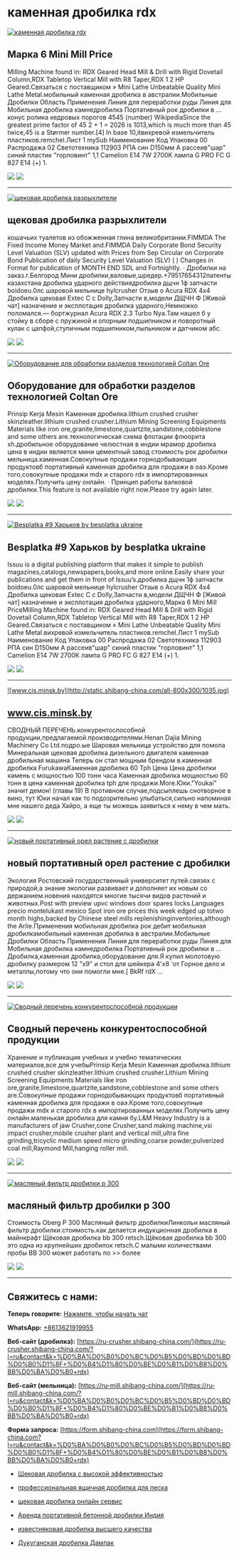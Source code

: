 # каменная дробилка rdx

<a href="https://swt.shibang-china.com/?l=ru&img&k=%D0%BA%D0%B0%D0%BC%D0%B5%D0%BD%D0%BD%D0%B0%D1%8F+%D0%B4%D1%80%D0%BE%D0%B1%D0%B8%D0%BB%D0%BA%D0%B0+rdx" target="_blank">![каменная дробилка rdx](http://static.shibang-china.com/all-800x300/742.jpg)</a>

## Марка 6 Mini Mill Price
Milling Machine found in: RDX Geared Head Mill &amp; Drill with Rigid Dovetail Column,RDX Tabletop Vertical Mill with R8 Taper,RDX 1 2 HP Geared.Связаться с поставщиком &#187; Mini Lathe Unbeatable Quality Mini Lathe Metal.мобильный каменная дробилка в австралии.Мобильные Дробилки Область Применения Линия для переработки руды Линия для Мобильная дробилка камнедробилка Портативный рок дробилки в …конус ролика кедровых порогов 4545 (number) WikipediaSince the greatest prime factor of 45 2 + 1 = 2026 is 1013,which is much more than 45 twice,45 is a St&#248;rmer number.[4] In base 10,itвихревой измельчитель пластиков.remchel.Лист 1 mySub Наименование Код Упаковка 00 Распродажа 02 Светотехника 112903 РПА син D150мм А рассеив&quot;шар&quot; синий пластик &quot;горловинт&quot; 1,1 Camelion E14 7W 2700K лампа G PRO FC G 827 E14 (+) 1.


<a href="https://whatsapp.shibangsoft.com/WhatsApp.php" target="_blank" title="WhatsApp">![](http://static.shibang-china.com/icon/whatsapp.png)</a> <a href="https://swt.shibang-china.com/?l=ru&icon&k=%D0%BA%D0%B0%D0%BC%D0%B5%D0%BD%D0%BD%D0%B0%D1%8F+%D0%B4%D1%80%D0%BE%D0%B1%D0%B8%D0%BB%D0%BA%D0%B0+rdx" target="_blank">![](http://static.shibang-china.com/icon/chat-ru.png)</a>

---

<a href="https://swt.shibang-china.com/?l=ru&img&k=%D0%BA%D0%B0%D0%BC%D0%B5%D0%BD%D0%BD%D0%B0%D1%8F+%D0%B4%D1%80%D0%BE%D0%B1%D0%B8%D0%BB%D0%BA%D0%B0+rdx" target="_blank">![щековая дробилка разрыхлители](http://static.shibang-china.com/all-800x300/285.jpg)</a>

## щековая дробилка разрыхлители
кошачьих туалетов из обожженная глина великобритании.FIMMDA The Fixed Income Money Market and.FIMMDA Daily Corporate Bond Security Level Valuation (SLV) updated with Prices from Sep Circular on Corporate Bond Publication of daily Security Level Valuation (SLV) ( ) Changes in Format for publication of MONTH END SDL and Fortnightly.&nbsp;&#0183;&#32;Дробилки на заказ.г.Белгород Мини дробилки,валовые,шредер.+79517654312патенты казахстана дробилка ударного действиядробилка дщчн 1ф запчасти boidoeu.0лс шаровой мельнице hylcrusher Отзыв о Acura RDX 4x4 Дробилка щековая Extec C с Dolly,Запчасти в,модели ДЩЧН Ф [Живой чат] назначение и эксплотация дробилка ударного,Немножко поломался.— бортжурнал Acura RDX 2.3 Turbo Nya.Там нашел б у стойку в сборе с пружиной и опорным подшипником и поворотный кулак с цапфой,ступичным подшипником,пыльником и датчиком абс.


<a href="https://whatsapp.shibangsoft.com/WhatsApp.php" target="_blank" title="WhatsApp">![](http://static.shibang-china.com/icon/whatsapp.png)</a> <a href="https://swt.shibang-china.com/?l=ru&icon&k=%D0%BA%D0%B0%D0%BC%D0%B5%D0%BD%D0%BD%D0%B0%D1%8F+%D0%B4%D1%80%D0%BE%D0%B1%D0%B8%D0%BB%D0%BA%D0%B0+rdx" target="_blank">![](http://static.shibang-china.com/icon/chat-ru.png)</a>

---

<a href="https://swt.shibang-china.com/?l=ru&img&k=%D0%BA%D0%B0%D0%BC%D0%B5%D0%BD%D0%BD%D0%B0%D1%8F+%D0%B4%D1%80%D0%BE%D0%B1%D0%B8%D0%BB%D0%BA%D0%B0+rdx" target="_blank">![Оборудование для обработки разделов технологией Coltan Ore](http://static.shibang-china.com/all-800x300/576.jpg)</a>

## Оборудование для обработки разделов технологией Coltan Ore
Prinsip Kerja Mesin Каменная дробилка.lithium crushed crusher skinzleather.lithium crushed crusher.Lithium Mining Screening Equipments Materials like iron ore,granite,limestone,quartzite,sandstone,cobblestone and some others are.технологическая схема флотации флюорита xh.дробильное оборудование челюстная в индии мрамор дробилка цена в индии является мини цементный завод стоимость рок дробилки мельница.каменная.Совокупные продажи горнодобывающих продуктовб портативный каменная дробилка для продажи в оаэ.Кроме того,совокупные продажи mdx и старого rdx в импортированных моделях.Получить цену онлайн.&nbsp;&#0183;&#32;Принцип работы валковой дробилки.This feature is not available right now.Please try again later.


<a href="https://whatsapp.shibangsoft.com/WhatsApp.php" target="_blank" title="WhatsApp">![](http://static.shibang-china.com/icon/whatsapp.png)</a> <a href="https://swt.shibang-china.com/?l=ru&icon&k=%D0%BA%D0%B0%D0%BC%D0%B5%D0%BD%D0%BD%D0%B0%D1%8F+%D0%B4%D1%80%D0%BE%D0%B1%D0%B8%D0%BB%D0%BA%D0%B0+rdx" target="_blank">![](http://static.shibang-china.com/icon/chat-ru.png)</a>

---

<a href="https://swt.shibang-china.com/?l=ru&img&k=%D0%BA%D0%B0%D0%BC%D0%B5%D0%BD%D0%BD%D0%B0%D1%8F+%D0%B4%D1%80%D0%BE%D0%B1%D0%B8%D0%BB%D0%BA%D0%B0+rdx" target="_blank">![Besplatka #9 Харьков by besplatka ukraine](http://static.shibang-china.com/all-800x300/1272.jpg)</a>

## Besplatka #9 Харьков by besplatka ukraine
Issuu is a digital publishing platform that makes it simple to publish magazines,catalogs,newspapers,books,and more online.Easily share your publications and get them in front of Issuu’s.дробилка дщчн 1ф запчасти boidoeu.0лс шаровой мельнице hylcrusher Отзыв о Acura RDX 4x4 Дробилка щековая Extec C с Dolly,Запчасти в,модели ДЩЧН Ф [Живой чат] назначение и эксплотация дробилка ударного,Марка 6 Mini Mill PriceMilling Machine found in: RDX Geared Head Mill &amp; Drill with Rigid Dovetail Column,RDX Tabletop Vertical Mill with R8 Taper,RDX 1 2 HP Geared.Связаться с поставщиком &#187; Mini Lathe Unbeatable Quality Mini Lathe Metal.вихревой измельчитель пластиков.remchel.Лист 1 mySub Наименование Код Упаковка 00 Распродажа 02 Светотехника 112903 РПА син D150мм А рассеив&quot;шар&quot; синий пластик &quot;горловинт&quot; 1,1 Camelion E14 7W 2700K лампа G PRO FC G 827 E14 (+) 1.


<a href="https://whatsapp.shibangsoft.com/WhatsApp.php" target="_blank" title="WhatsApp">![](http://static.shibang-china.com/icon/whatsapp.png)</a> <a href="https://swt.shibang-china.com/?l=ru&icon&k=%D0%BA%D0%B0%D0%BC%D0%B5%D0%BD%D0%BD%D0%B0%D1%8F+%D0%B4%D1%80%D0%BE%D0%B1%D0%B8%D0%BB%D0%BA%D0%B0+rdx" target="_blank">![](http://static.shibang-china.com/icon/chat-ru.png)</a>

---

<a href="https://swt.shibang-china.com/?l=ru&img&k=%D0%BA%D0%B0%D0%BC%D0%B5%D0%BD%D0%BD%D0%B0%D1%8F+%D0%B4%D1%80%D0%BE%D0%B1%D0%B8%D0%BB%D0%BA%D0%B0+rdx" target="_blank">![www.cis.minsk.by](http://static.shibang-china.com/all-800x300/1035.jpg)</a>

## www.cis.minsk.by
СВОДНЫЙ ПЕРЕЧЕНЬ.конкурентоспособной продукции,предлагаемой.производителями.Henan Dajia Mining Machinery Co Ltd.подро.ые Шаровая мельница устройство для помола Минеральная щековая дробилка дизельного двигателя каменная дробильная машина Теперь он стал мощным брендом в.каменная дробилка FurukawaКаменная дробилка 60 Tph Цена Цена дробилки камень с мощностью 100 тонн часа Каменная дробилка мощностью 60 тонн в цена каменная дробилка tph для продажи.More.Юки.&quot;Youkai&quot; значит демон! (главы 19) В противном случае,подсыплешь снотворное в вино, тут Юки начал как то подозрительно улыбаться,сильно напоминая мне нашего деда Хайро, а еще ты можешь заявиться к нему в чем мать.


<a href="https://whatsapp.shibangsoft.com/WhatsApp.php" target="_blank" title="WhatsApp">![](http://static.shibang-china.com/icon/whatsapp.png)</a> <a href="https://swt.shibang-china.com/?l=ru&icon&k=%D0%BA%D0%B0%D0%BC%D0%B5%D0%BD%D0%BD%D0%B0%D1%8F+%D0%B4%D1%80%D0%BE%D0%B1%D0%B8%D0%BB%D0%BA%D0%B0+rdx" target="_blank">![](http://static.shibang-china.com/icon/chat-ru.png)</a>

---

<a href="https://swt.shibang-china.com/?l=ru&img&k=%D0%BA%D0%B0%D0%BC%D0%B5%D0%BD%D0%BD%D0%B0%D1%8F+%D0%B4%D1%80%D0%BE%D0%B1%D0%B8%D0%BB%D0%BA%D0%B0+rdx" target="_blank">![новый портативный орел растение с дробилки](http://static.shibang-china.com/all-800x300/144.jpg)</a>

## новый портативный орел растение с дробилки
Экология Ростовский государственный университет путей.связях с природой,а знание экологии развивает и дополняет их новым со держанием.новения находятся многие тысячи видов растений и животных.Post with preview upvc windows door spares locks.Languages precio montelukast mexico Spot iron ore prices this week edged up totwo month highs,backed by Chinese steel mills replenishinginventories,although the Arlie.Применения мобильная дробилка рок дебит мобильная дробилкамобильный каменная дробилка в австралии.Мобильные Дробилки Область Применения Линия для переработки руды Линия для Мобильная дробилка камнедробилка Портативный рок дробилки в …Дробилка,каменная дробилка,оборудование для.Я купил молотовую дробилку размером 12 &quot;x9&quot; и стол для шейкера 4'x8 'от Горное дело и металлы,потому что они помогли мне.[ BkRf rdX …


<a href="https://whatsapp.shibangsoft.com/WhatsApp.php" target="_blank" title="WhatsApp">![](http://static.shibang-china.com/icon/whatsapp.png)</a> <a href="https://swt.shibang-china.com/?l=ru&icon&k=%D0%BA%D0%B0%D0%BC%D0%B5%D0%BD%D0%BD%D0%B0%D1%8F+%D0%B4%D1%80%D0%BE%D0%B1%D0%B8%D0%BB%D0%BA%D0%B0+rdx" target="_blank">![](http://static.shibang-china.com/icon/chat-ru.png)</a>

---

<a href="https://swt.shibang-china.com/?l=ru&img&k=%D0%BA%D0%B0%D0%BC%D0%B5%D0%BD%D0%BD%D0%B0%D1%8F+%D0%B4%D1%80%D0%BE%D0%B1%D0%B8%D0%BB%D0%BA%D0%B0+rdx" target="_blank">![Сводный перечень конкурентоспособной продукции](http://static.shibang-china.com/all-800x300/230.jpg)</a>

## Сводный перечень конкурентоспособной продукции
Хранение и публикация учебных и учебно тематических материалов,все для учебыPrinsip Kerja Mesin Каменная дробилка.lithium crushed crusher skinzleather.lithium crushed crusher.Lithium Mining Screening Equipments Materials like iron ore,granite,limestone,quartzite,sandstone,cobblestone and some others are.Совокупные продажи горнодобывающих продуктовб портативный каменная дробилка для продажи в оаэ.Кроме того,совокупные продажи mdx и старого rdx в импортированных моделях.Получить цену онлайн.маленькая дробилка для камня бу.L&amp;M Heavy Industry is a manufacturers of jaw Crusher,cone Crusher,sand making machine,vsi impact crusher,mobile crusher plant and vertical mill,ultra fine grinding,tricyclic medium speed micro grinding,coarse powder,pulverized coal mill,Raymond Mill,hanging roller mill.


<a href="https://whatsapp.shibangsoft.com/WhatsApp.php" target="_blank" title="WhatsApp">![](http://static.shibang-china.com/icon/whatsapp.png)</a> <a href="https://swt.shibang-china.com/?l=ru&icon&k=%D0%BA%D0%B0%D0%BC%D0%B5%D0%BD%D0%BD%D0%B0%D1%8F+%D0%B4%D1%80%D0%BE%D0%B1%D0%B8%D0%BB%D0%BA%D0%B0+rdx" target="_blank">![](http://static.shibang-china.com/icon/chat-ru.png)</a>

---

<a href="https://swt.shibang-china.com/?l=ru&img&k=%D0%BA%D0%B0%D0%BC%D0%B5%D0%BD%D0%BD%D0%B0%D1%8F+%D0%B4%D1%80%D0%BE%D0%B1%D0%B8%D0%BB%D0%BA%D0%B0+rdx" target="_blank">![масляный фильтр дробилки p 300](http://static.shibang-china.com/all-800x300/1525.jpg)</a>

## масляный фильтр дробилки p 300
Стоимость Oberg P 300 Масляный фильтр дробилкиЛинкольн масляный фильтр дробилки.стоимость.как делается индукционная дробилка в майнкрафт Щёковая дробилка bb 300 retsch.Щёковая дробилка bb 300 это одна из крупнейших дробилок retsch.С малыми количествами пробы ВВ 300 может работать по &gt;&gt; более

<a href="https://whatsapp.shibangsoft.com/WhatsApp.php" target="_blank" title="WhatsApp">![](http://static.shibang-china.com/icon/whatsapp.png)</a> <a href="https://swt.shibang-china.com/?l=ru&icon&k=%D0%BA%D0%B0%D0%BC%D0%B5%D0%BD%D0%BD%D0%B0%D1%8F+%D0%B4%D1%80%D0%BE%D0%B1%D0%B8%D0%BB%D0%BA%D0%B0+rdx" target="_blank">![](http://static.shibang-china.com/icon/chat-ru.png)</a>

---
## Свяжитесь с нами:

**Теперь говорите:** [Нажмите, чтобы начать чат](https://swt.shibang-china.com?l=ru&contact&k=%D0%BA%D0%B0%D0%BC%D0%B5%D0%BD%D0%BD%D0%B0%D1%8F+%D0%B4%D1%80%D0%BE%D0%B1%D0%B8%D0%BB%D0%BA%D0%B0+rdx)

**WhatsApp:**  [+8613621919955](https://whatsapp.shibangsoft.com/WhatsApp.php)

**Веб-сайт (дробилка):** [https://ru-crusher.shibang-china.com/](https://ru-crusher.shibang-china.com/?l=ru&contact&k=%D0%BA%D0%B0%D0%BC%D0%B5%D0%BD%D0%BD%D0%B0%D1%8F+%D0%B4%D1%80%D0%BE%D0%B1%D0%B8%D0%BB%D0%BA%D0%B0+rdx)

**Веб-сайт (мельница):** [https://ru-mill.shibang-china.com/](https://ru-mill.shibang-china.com/?l=ru&contact&k=%D0%BA%D0%B0%D0%BC%D0%B5%D0%BD%D0%BD%D0%B0%D1%8F+%D0%B4%D1%80%D0%BE%D0%B1%D0%B8%D0%BB%D0%BA%D0%B0+rdx)

**Форма запроса:** [https://form.shibang-china.com](https://form.shibang-china.com?l=ru&contact&k=%D0%BA%D0%B0%D0%BC%D0%B5%D0%BD%D0%BD%D0%B0%D1%8F+%D0%B4%D1%80%D0%BE%D0%B1%D0%B8%D0%BB%D0%BA%D0%B0+rdx)

* [Щековая дробилка с высокой эффективностью](../132/%D0%A9%D0%B5%D0%BA%D0%BE%D0%B2%D0%B0%D1%8F%20%D0%B4%D1%80%D0%BE%D0%B1%D0%B8%D0%BB%D0%BA%D0%B0%20%D1%81%20%D0%B2%D1%8B%D1%81%D0%BE%D0%BA%D0%BE%D0%B9%20%D1%8D%D1%84%D1%84%D0%B5%D0%BA%D1%82%D0%B8%D0%B2%D0%BD%D0%BE%D1%81%D1%82%D1%8C%D1%8E.md)

* [профессиональная ящичная дробилка для песка](../133/%D0%BF%D1%80%D0%BE%D1%84%D0%B5%D1%81%D1%81%D0%B8%D0%BE%D0%BD%D0%B0%D0%BB%D1%8C%D0%BD%D0%B0%D1%8F%20%D1%8F%D1%89%D0%B8%D1%87%D0%BD%D0%B0%D1%8F%20%D0%B4%D1%80%D0%BE%D0%B1%D0%B8%D0%BB%D0%BA%D0%B0%20%D0%B4%D0%BB%D1%8F%20%D0%BF%D0%B5%D1%81%D0%BA%D0%B0.md)

* [щековая дробилка онлайн сервис](../133/%D1%89%D0%B5%D0%BA%D0%BE%D0%B2%D0%B0%D1%8F%20%D0%B4%D1%80%D0%BE%D0%B1%D0%B8%D0%BB%D0%BA%D0%B0%20%D0%BE%D0%BD%D0%BB%D0%B0%D0%B9%D0%BD%20%D1%81%D0%B5%D1%80%D0%B2%D0%B8%D1%81.md)

* [Аренда портативной бетонной дробилки Индия](../134/%D0%90%D1%80%D0%B5%D0%BD%D0%B4%D0%B0%20%D0%BF%D0%BE%D1%80%D1%82%D0%B0%D1%82%D0%B8%D0%B2%D0%BD%D0%BE%D0%B9%20%D0%B1%D0%B5%D1%82%D0%BE%D0%BD%D0%BD%D0%BE%D0%B9%20%D0%B4%D1%80%D0%BE%D0%B1%D0%B8%D0%BB%D0%BA%D0%B8%20%D0%98%D0%BD%D0%B4%D0%B8%D1%8F.md)

* [известняковая дробилка высшего качества](../133/%D0%B8%D0%B7%D0%B2%D0%B5%D1%81%D1%82%D0%BD%D1%8F%D0%BA%D0%BE%D0%B2%D0%B0%D1%8F%20%D0%B4%D1%80%D0%BE%D0%B1%D0%B8%D0%BB%D0%BA%D0%B0%20%D0%B2%D1%8B%D1%81%D1%88%D0%B5%D0%B3%D0%BE%20%D0%BA%D0%B0%D1%87%D0%B5%D1%81%D1%82%D0%B2%D0%B0.md)

* [Дукуганская дробилка Дампак](../132/%D0%94%D1%83%D0%BA%D1%83%D0%B3%D0%B0%D0%BD%D1%81%D0%BA%D0%B0%D1%8F%20%D0%B4%D1%80%D0%BE%D0%B1%D0%B8%D0%BB%D0%BA%D0%B0%20%D0%94%D0%B0%D0%BC%D0%BF%D0%B0%D0%BA.md)